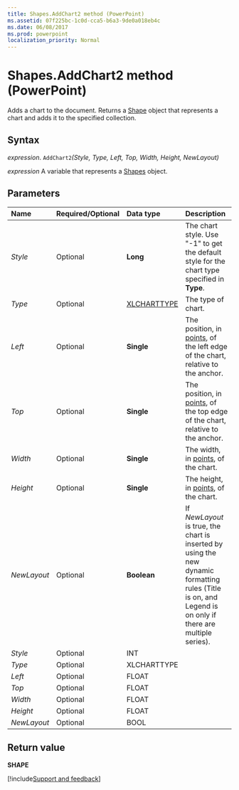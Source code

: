 ```yaml
---
title: Shapes.AddChart2 method (PowerPoint)
ms.assetid: 07f225bc-1c0d-cca5-b6a3-9de0a018eb4c
ms.date: 06/08/2017
ms.prod: powerpoint
localization_priority: Normal
---
```



# Shapes.AddChart2 method (PowerPoint)

Adds a chart to the document. Returns a [Shape](PowerPoint.Shape.md) object that represents a chart and adds it to the specified collection.


## Syntax

_expression_. `AddChart2`_(Style,_ _Type,_ _Left,_ _Top,_ _Width,_ _Height,_ _NewLayout)_

 _expression_ A variable that represents a [Shapes](./PowerPoint.Shapes.md) object.


## Parameters



|Name|Required/Optional|Data type|Description|
|:-----|:-----|:-----|:-----|
| _Style_|Optional|**Long**|The chart style. Use "-1" to get the default style for the chart type specified in  **Type**.|
| _Type_|Optional|[XLCHARTTYPE](Excel.XlChartType.md)|The type of chart.|
| _Left_|Optional|**Single**|The position, in [points](../language/glossary/vbe-glossary.md#point), of the left edge of the chart, relative to the anchor.|
| _Top_|Optional|**Single**|The position, in [points](../language/glossary/vbe-glossary.md#point), of the top edge of the chart, relative to the anchor.|
| _Width_|Optional|**Single**|The width, in [points](../language/glossary/vbe-glossary.md#point), of the chart.|
| _Height_|Optional|**Single**|The height, in [points](../language/glossary/vbe-glossary.md#point), of the chart.|
| _NewLayout_|Optional|**Boolean**|If  _NewLayout_ is true, the chart is inserted by using the new dynamic formatting rules (Title is on, and Legend is on only if there are multiple series).|
| _Style_|Optional|INT||
| _Type_|Optional|XLCHARTTYPE||
| _Left_|Optional|FLOAT||
| _Top_|Optional|FLOAT||
| _Width_|Optional|FLOAT||
| _Height_|Optional|FLOAT||
| _NewLayout_|Optional|BOOL||

## Return value

 **SHAPE**

[!include[Support and feedback](~/includes/feedback-boilerplate.md)]